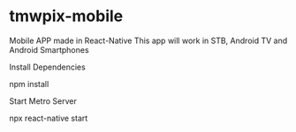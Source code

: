 # tmwpix-mobile
Mobile APP made in React-Native
This app will work in STB, Android TV and Android Smartphones

Install Dependencies

npm install 

Start Metro Server

npx react-native start
